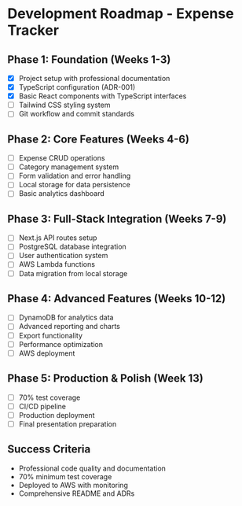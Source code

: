 # Development Roadmap - Expense Tracker

## Phase 1: Foundation (Weeks 1-3)

- [x] Project setup with professional documentation
- [x] TypeScript configuration (ADR-001)
- [x] Basic React components with TypeScript interfaces
- [ ] Tailwind CSS styling system
- [ ] Git workflow and commit standards

## Phase 2: Core Features (Weeks 4-6)

- [ ] Expense CRUD operations
- [ ] Category management system
- [ ] Form validation and error handling
- [ ] Local storage for data persistence
- [ ] Basic analytics dashboard

## Phase 3: Full-Stack Integration (Weeks 7-9)

- [ ] Next.js API routes setup
- [ ] PostgreSQL database integration
- [ ] User authentication system
- [ ] AWS Lambda functions
- [ ] Data migration from local storage

## Phase 4: Advanced Features (Weeks 10-12)

- [ ] DynamoDB for analytics data
- [ ] Advanced reporting and charts
- [ ] Export functionality
- [ ] Performance optimization
- [ ] AWS deployment

## Phase 5: Production & Polish (Week 13)

- [ ] 70% test coverage
- [ ] CI/CD pipeline
- [ ] Production deployment
- [ ] Final presentation preparation

## Success Criteria

- Professional code quality and documentation
- 70% minimum test coverage
- Deployed to AWS with monitoring
- Comprehensive README and ADRs
